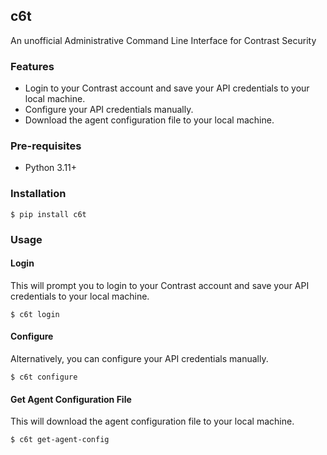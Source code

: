 ## c6t
An unofficial Administrative Command Line Interface for Contrast Security

### Features
- Login to your Contrast account and save your API credentials to your local machine.
- Configure your API credentials manually.
- Download the agent configuration file to your local machine.

### Pre-requisites
- Python 3.11+

### Installation
```shell
$ pip install c6t
```

### Usage
#### Login
This will prompt you to login to your Contrast account and save your API credentials to your local machine.
```shell
$ c6t login
```

#### Configure
Alternatively, you can configure your API credentials manually.
```shell
$ c6t configure
```

#### Get Agent Configuration File
This will download the agent configuration file to your local machine.
```shell
$ c6t get-agent-config
```
